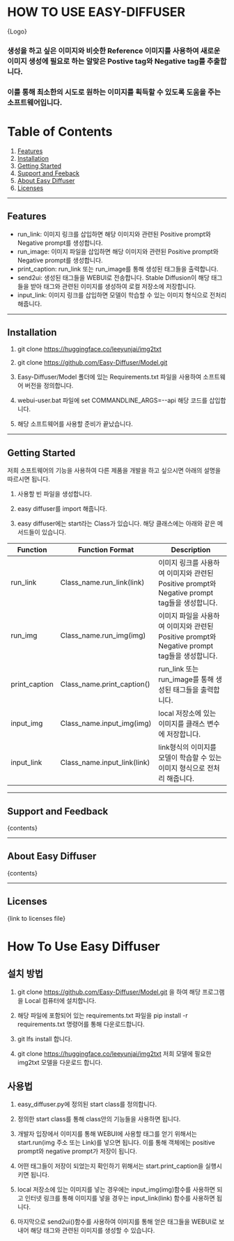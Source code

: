 # HOW TO USE EASY-DIFFUSER

{Logo}


### 생성을 하고 싶은 이미지와 비슷한 Reference 이미지를 사용하여 새로운 이미지 생성에 필요로 하는 알맞은 Postive tag와 Negative tag를 추출합니다. 
### 이를 통해 최소한의 시도로 원하는 이미지를 획득할 수 있도록 도움을 주는 소프트웨어입니다.


# Table of Contents

1. [Features](#features)
2. [Installation](#installation)
3. [Getting Started](#getting-started)
4. [Support and Feeback](#support-and-feedback)
5. [About Easy Diffuser](#about-easy-diffuser)
6. [Licenses](#licensed)

---

## Features

 * run_link: 이미지 링크를 삽입하면 해당 이미지와 관련된 Positive prompt와 Negative prompt를 생성합니다.
 * run_image: 이미지 파일을 삽입하면 해당 이미지와 관련된 Positive prompt와 Negative prompt를 생성합니다. 
 * print_caption: run_link 또는 run_image를 통해 생성된 태그들을 출력합니다.
 * send2ui: 생성된 태그들을 WEBUI로 전송합니다. Stable Diffusion이 해당 태그들을 받아 태그와 관련된 이미지를 생성하여 로컬 저장소에 저장합니다. 
 * input_link: 이미지 링크를 삽입하면 모델이 학습할 수 있는 이미지 형식으로 전처리 해줍니다. 

 
---

## Installation


1. git clone https://huggingface.co/leeyunjai/img2txt

2. git clone https://github.com/Easy-Diffuser/Model.git

3. Easy-Diffuser/Model 폴더에 있는 Requirements.txt 파일을 사용하여 소프트웨어 버전을 정의합니다. 

4. webui-user.bat 파일에 set COMMANDLINE_ARGS=--api 해당 코드를 삽입합니다. 

5. 해당 소프트웨어를 사용할 준비가 끝났습니다. 



---

## Getting Started

저희 소프트웨어의 기능을 사용하여 다른 제품을 개발을 하고 싶으시면 아래의 설명을 따르시면 됩니다.

1. 사용할 빈 파일을 생성합니다. 

2. easy diffuser를 import 해줍니다. 

3. easy diffuser에는 start라는 Class가 있습니다. 해당 클래스에는 아래와 같은 메서드들이 있습니다. 

| Function | Function Format | Description |
|--------|----------------|-----------------------------|
|run_link|Class_name.run_link(link)|이미지 링크를 사용하여 이미지와 관련된 Positive prompt와 Negative prompt tag들을 생성합니다.|
|run_img|Class_name.run_img(img)|이미지 파일을 사용하여 이미지와 관련된 Positive prompt와 Negative prompt tag들을 생성합니다.|
|print_caption|Class_name.print_caption()|run_link 또는 run_image를 통해 생성된 태그들을 출력합니다.|
|input_img|Class_name.input_img(img)|local 저장소에 있는 이미지를 클래스 변수에 저장합니다.|
|input_link|Class_name.input_link(link)|link형식의 이미지를 모델이 학습할 수 있는 이미지 형식으로 전처리 해줍니다.|

---

## Support and Feedback

{contents}

---

## About Easy Diffuser

{contents}

---

## Licenses

{link to licenses file}

# How To Use Easy Diffuser


## 설치 방법

1. git clone https://github.com/Easy-Diffuser/Model.git 을 하여 해당 프로그램을 Local 컴퓨터에 설치합니다.  

2. 해당 파일에 포함되어 있는 requirements.txt 파일을 pip install -r requirements.txt 명령어를 통해 다운로드합니다. 

3. git lfs install 합니다.

4. git clone https://huggingface.co/leeyunjai/img2txt 저희 모델에 필요한 img2txt 모델을 다운로드 합니다. 

## 사용법

1. easy_diffuser.py에 정의된 start class를 정의합니다. 

2. 정의한 start class를 통해 class안의 기능들을 사용하면 됩니다. 

3. 개발자 입장에서 이미지를 통해 WEBUI에 사용할 태그를 얻기 위해서는 start.run(img 주소 또는 Link)를 넣으면 됩니다. 이를 통해 객체에는 positive prompt와 negative prompt가 저장이 됩니다. 

4. 어떤 태그들이 저장이 되었는지 확인하기 위해서는 start.print_caption을 실행시키면 됩니다. 

5. local 저장소에 있는 이미지를 넣는 경우에는 input_img(img)함수를 사용하면 되고 인터넷 링크를 통해 이미지를 넣을 경우는 input_link(link) 함수를 사용하면 됩니다. 

6. 마지막으로 send2ui()함수를 사용하여 이미지를 통해 얻은 태그들을 WEBUI로 보내어 해당 태그와 관련된 이미지를 생성할 수 있습니다.  

